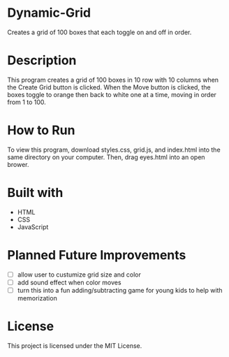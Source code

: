 # Dynamic-Grid
Creates a grid of 100 boxes that each toggle on and off in order.

# Description
This program creates a grid of 100 boxes in 10 row with 10 columns when the Create Grid button is clicked.  When the Move button is clicked, the boxes toggle to orange then back to white one at a time, moving in order from 1 to 100.

# How to Run
To view this program, download styles.css, grid.js, and index.html into the same directory on your computer.  Then, drag eyes.html into an open brower.

# Built with
* HTML
* CSS
* JavaScript

# Planned Future Improvements
- [ ] allow user to custumize grid size and color
- [ ] add sound effect when color moves
- [ ] turn this into a fun adding/subtracting game for young kids to help with memorization

# License
This project is licensed under the MIT License.
